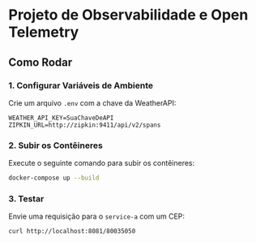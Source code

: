 # Projeto de Observabilidade e Open Telemetry

## Como Rodar

### 1. Configurar Variáveis de Ambiente

Crie um arquivo `.env` com a chave da WeatherAPI:

```env
WEATHER_API_KEY=SuaChaveDeAPI
ZIPKIN_URL=http://zipkin:9411/api/v2/spans
```

### 2. Subir os Contêineres

Execute o seguinte comando para subir os contêineres:

```bash
docker-compose up --build
```

### 3. Testar

Envie uma requisição para o `service-a` com um CEP:

```bash
curl http://localhost:8081/80035050
```
